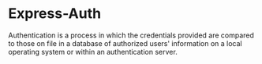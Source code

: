 # Express-Auth
Authentication is a process in which the credentials provided are compared to those on file in a database of authorized users' information on a local operating system or within an authentication server.
